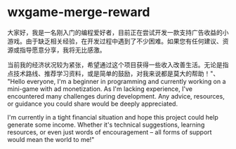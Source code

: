 # wxgame-merge-reward
大家好，我是一名刚入门的编程爱好者，目前正在尝试开发一款支持广告收益的小游戏。由于缺乏相关经验，在开发过程中遇到了不少困难。如果您有任何建议、资源或指导愿意分享，我将无比感激。

当前我的经济状况较为紧张，希望通过这个项目获得一些收入改善生活。无论是指点技术路线、推荐学习资料，或是简单的鼓励，对我来说都是莫大的帮助！"、
"Hello everyone, I'm a beginner in programming and currently working on a mini-game with ad monetization. As I'm lacking experience, I've encountered many challenges during development. Any advice, resources, or guidance you could share would be deeply appreciated.

I'm currently in a tight financial situation and hope this project could help generate some income. Whether it's technical suggestions, learning resources, or even just words of encouragement – all forms of support would mean the world to me!"

